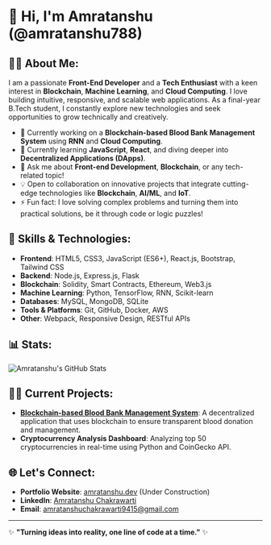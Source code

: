 # 👋 Hi, I'm Amratanshu (@amratanshu788)

## 👨‍💻 About Me:
I am a passionate **Front-End Developer** and a **Tech Enthusiast** with a keen interest in **Blockchain**, **Machine Learning**, and **Cloud Computing**. I love building intuitive, responsive, and scalable web applications. As a final-year B.Tech student, I constantly explore new technologies and seek opportunities to grow technically and creatively.

- 🔭 Currently working on a **Blockchain-based Blood Bank Management System** using **RNN** and **Cloud Computing**.
- 🌱 Currently learning **JavaScript**, **React**, and diving deeper into **Decentralized Applications (DApps)**.
- 💬 Ask me about **Front-end Development**, **Blockchain**, or any tech-related topic!
- 💡 Open to collaboration on innovative projects that integrate cutting-edge technologies like **Blockchain**, **AI/ML**, and **IoT**.
- ⚡ Fun fact: I love solving complex problems and turning them into practical solutions, be it through code or logic puzzles!

## 🚀 Skills & Technologies:
- **Frontend**: HTML5, CSS3, JavaScript (ES6+), React.js, Bootstrap, Tailwind CSS
- **Backend**: Node.js, Express.js, Flask
- **Blockchain**: Solidity, Smart Contracts, Ethereum, Web3.js
- **Machine Learning**: Python, TensorFlow, RNN, Scikit-learn
- **Databases**: MySQL, MongoDB, SQLite
- **Tools & Platforms**: Git, GitHub, Docker, AWS
- **Other**: Webpack, Responsive Design, RESTful APIs

## 📊 Stats:
![Amratanshu's GitHub Stats](https://github-readme-stats.vercel.app/api?username=amratanshu788&show_icons=true&theme=radical)

## 🧑‍💻 Current Projects:
- **[Blockchain-based Blood Bank Management System](https://github.com/amratanshu788/sanguinet)**: A decentralized application that uses blockchain to ensure transparent blood donation and management.
- **Cryptocurrency Analysis Dashboard**: Analyzing top 50 cryptocurrencies in real-time using Python and CoinGecko API.
  
## 🌐 Let's Connect:
- **Portfolio Website**: [amratanshu.dev](#) (Under Construction)
- **LinkedIn**: [Amratanshu Chakrawarti](https://www.linkedin.com/in/amratanshu-chakrawarti)
- **Email**: [amratanshuchakrawarti9415@gmail.com](mailto:amratanshuchakrawarti9415@gmail.com)

---

✨ **"Turning ideas into reality, one line of code at a time."** ✨
